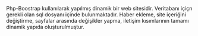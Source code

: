 Php-Boostrap kullanılarak yapılmış dinamik bir web sitesidir. Veritabanı içiçn gerekli olan sql dosyanı içinde bulunmaktadır. Haber ekleme, site içeriğini değiştirme, sayfalar arasında değişikler yapma, iletişim kısımlarının tamamı dinamik yapıda oluşturulmuştur.
